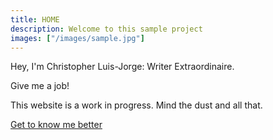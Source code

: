 ```yaml
---
title: HOME
description: Welcome to this sample project
images: ["/images/sample.jpg"]
---
```


Hey, I'm Christopher Luis-Jorge: Writer Extraordinaire.

Give me a job!

This website is a work in progress. Mind the dust and all that.



[Get to know me better](/about "Get to know me better")

